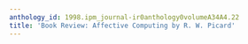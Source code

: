 ```yaml
---
anthology_id: 1998.ipm_journal-ir0anthology0volumeA34A4.22
title: 'Book Review: Affective Computing by R. W. Picard'
---
```

